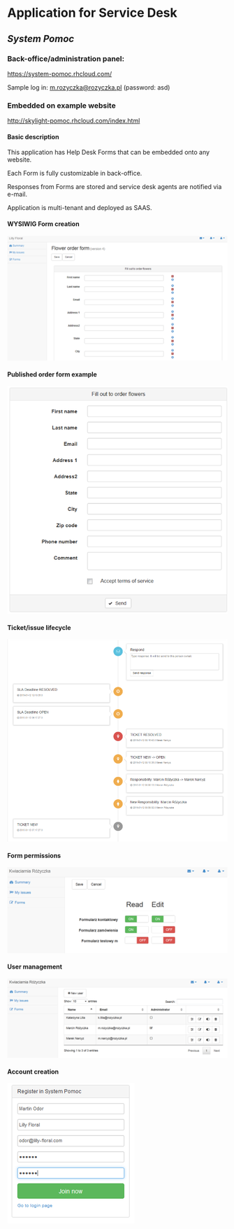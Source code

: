 # Application for Service Desk 
## *System Pomoc*

### Back-office/administration panel:
https://system-pomoc.rhcloud.com/

Sample log in: m.rozyczka@rozyczka.pl (password: asd)

### Embedded on example website
http://skylight-pomoc.rhcloud.com/index.html


#### Basic description
This application has Help Desk Forms that can be embedded onto any website.


Each Form is fully customizable in back-office.


Responses from Forms are stored and service desk agents are notified via e-mail.

Application is multi-tenant and deployed as SAAS.

#### WYSIWIG Form creation
![Form editing](https://raw.githubusercontent.com/zbigniewTomczak/support/master/images/form-creation.PNG "Form editing")

#### Published order form example
![Form editing](https://raw.githubusercontent.com/zbigniewTomczak/support/master/images/order-form-example.PNG "Form editing")

#### Ticket/issue lifecycle
![Form editing](https://raw.githubusercontent.com/zbigniewTomczak/support/master/images/ticket-lifecycle.PNG "Form editing")

#### Form permissions
![Form editing](https://raw.githubusercontent.com/zbigniewTomczak/support/master/images/form-permissions-and-responsibilities.PNG "Form editing")

#### User management
![Form editing](https://raw.githubusercontent.com/zbigniewTomczak/support/master/images/user-management.PNG "Form editing")

#### Account creation
![Form editing](https://raw.githubusercontent.com/zbigniewTomczak/support/master/images/registration.PNG "Form editing")



